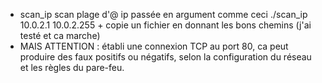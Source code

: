 * scan_ip scan plage d'@ ip passée en argument comme ceci ./scan_ip 10.0.2.1 10.0.2.255 + copie un fichier en donnant les bons chemins (j'ai testé et ca marche)
* MAIS ATTENTION : établi une connexion TCP au port 80, ca peut produire des faux positifs ou négatifs, selon la configuration du réseau et les règles du pare-feu.
